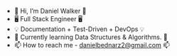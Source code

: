 - 👋 Hi, I’m Daniel Walker 👋
- 🖥️ Full Stack Engineer 🖥️
- 💡 Documentation + Test-Driven + DevOps 💡
- 🌱 Currently learning Data Structures & Algorithms. 🌱
- 📫 How to reach me - danielbednarz2@gmail.com 📫

<!---
danielbednarz2/danielbednarz2 is a ✨ special ✨ repository because its `README.md` (this file) appears on your GitHub profile.
You can click the Preview link to take a look at your changes.
--->
